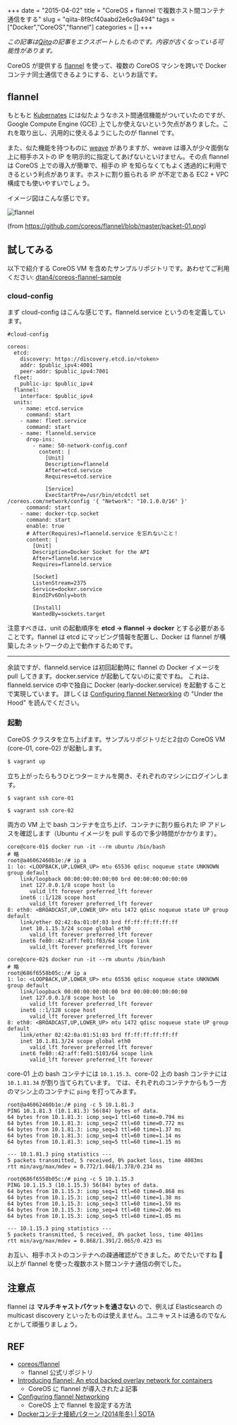 +++ 
date = "2015-04-02"
title = "CoreOS + flannel で複数ホスト間コンテナ通信をする"
slug = "qiita-8f9cf40aabd2e6c9a494" 
tags = ["Docker","CoreOS","flannel"]
categories = []
+++

*この記事は[Qiita](https://qiita.com/dtan4/items/8f9cf40aabd2e6c9a494)の記事をエクスポートしたものです。内容が古くなっている可能性があります。*

CoreOS が提供する [flannel](https://github.com/coreos/flannel) を使って、複数の CoreOS マシンを跨いで Docker コンテナ同士通信できるようにする、というお話です。

## flannel

もともと [Kubernates](https://github.com/googlecloudplatform/kubernetes) には似たようなホスト間通信機能がついていたのですが、Google Compute Engine (GCE) 上でしか使えないという欠点がありました。これを取り出し、汎用的に使えるようにしたのが flannel です。

また、似た機能を持つものに [weave](https://github.com/zettio/weave) がありますが、weave は導入が少々面倒な上に相手ホストの IP を明示的に指定してあげないといけません。その点 flannel は CoreOS 上での導入が簡単で、相手の IP を知らなくてもよく透過的に利用できるという利点があります。ホストに割り振られる IP が不定である EC2 + VPC 構成でも使いやすいでしょう。

イメージ図はこんな感じです。

![flannel](https://raw.githubusercontent.com/coreos/flannel/master/packet-01.png)

(from https://github.com/coreos/flannel/blob/master/packet-01.png)

## 試してみる

以下で紹介する CoreOS VM を含めたサンプルリポジトリです。あわせてご利用ください:
[dtan4/coreos-flannel-sample](https://github.com/dtan4/coreos-flannel-sample)

### cloud-config

まず cloud-config はこんな感じです。flanneld.service というのを定義しています。

```yaml:user-data
#cloud-config

coreos:
  etcd:
    discovery: https://discovery.etcd.io/<token>
    addr: $public_ipv4:4001
    peer-addr: $public_ipv4:7001
  fleet:
    public-ip: $public_ipv4
  flannel:
    interface: $public_ipv4
  units:
    - name: etcd.service
      command: start
    - name: fleet.service
      command: start
    - name: flanneld.service
      drop-ins:
        - name: 50-network-config.conf
          content: |
            [Unit]
            Description=flanneld
            After=etcd.service
            Requires=etcd.service

            [Service]
            ExecStartPre=/usr/bin/etcdctl set /coreos.com/network/config '{ "Network": "10.1.0.0/16" }'
      command: start
    - name: docker-tcp.socket
      command: start
      enable: true
      # After(Requires)=flanneld.service を忘れないこと！
      content: |
        [Unit]
        Description=Docker Socket for the API
        After=flanneld.service
        Requires=flanneld.service

        [Socket]
        ListenStream=2375
        Service=docker.service
        BindIPv6Only=both

        [Install]
        WantedBy=sockets.target
```

注意すべきは、unit の起動順序を __etcd -> flannel -> docker__ とする必要があることです。flannel は etcd にマッピング情報を配置し、Docker は flannel が構築したネットワークの上で動作するためです。

* * *

余談ですが、flanneld.service は初回起動時に flannel の Docker イメージを pull してきます。docker.service が起動してないのに変ですね。
これは、flanneld.service の中で独自に Docker (early-docker.service) を起動することで実現しています。
詳しくは [Configuring flannel Networking](https://coreos.com/docs/cluster-management/setup/flannel-config/) の "Under the Hood" を読んでください。

### 起動

CoreOS クラスタを立ち上げます。サンプルリポジトリだと2台の CoreOS VM (core-01, core-02) が起動します。

```bash
$ vagrant up
```

立ち上がったらもうひとつターミナルを開き、それぞれのマシンにログインします。

```bash:core-01
$ vagrant ssh core-01
```

```bash:core-02
$ vagrant ssh core-02
```

両方の VM 上で bash コンテナを立ち上げ、コンテナに割り振られた IP アドレスを確認します（Ubuntu イメージを pull するので多少時間がかかります）。

```bash:core-01
core@core-01$ docker run -it --rm ubuntu /bin/bash
# 略
root@a46062460b1e:/# ip a
1: lo: <LOOPBACK,UP,LOWER_UP> mtu 65536 qdisc noqueue state UNKNOWN group default
    link/loopback 00:00:00:00:00:00 brd 00:00:00:00:00:00
    inet 127.0.0.1/8 scope host lo
       valid_lft forever preferred_lft forever
    inet6 ::1/128 scope host
       valid_lft forever preferred_lft forever
8: eth0: <BROADCAST,UP,LOWER_UP> mtu 1472 qdisc noqueue state UP group default
    link/ether 02:42:0a:01:0f:03 brd ff:ff:ff:ff:ff:ff
    inet 10.1.15.3/24 scope global eth0
       valid_lft forever preferred_lft forever
    inet6 fe80::42:aff:fe01:f03/64 scope link
       valid_lft forever preferred_lft forever
```

```bash:core-02
core@core-02$ docker run -it --rm ubuntu /bin/bash
# 略
root@686f6558b05c:/# ip a
1: lo: <LOOPBACK,UP,LOWER_UP> mtu 65536 qdisc noqueue state UNKNOWN group default
    link/loopback 00:00:00:00:00:00 brd 00:00:00:00:00:00
    inet 127.0.0.1/8 scope host lo
       valid_lft forever preferred_lft forever
    inet6 ::1/128 scope host
       valid_lft forever preferred_lft forever
8: eth0: <BROADCAST,UP,LOWER_UP> mtu 1472 qdisc noqueue state UP group default
    link/ether 02:42:0a:01:51:03 brd ff:ff:ff:ff:ff:ff
    inet 10.1.81.3/24 scope global eth0
       valid_lft forever preferred_lft forever
    inet6 fe80::42:aff:fe01:5103/64 scope link
       valid_lft forever preferred_lft forever
```

core-01 上の bash コンテナには `10.1.15.3`、core-02 上の bash コンテナには `10.1.81.34` が割り当てられています。
では、それぞれのコンテナからもう一方のマシン上のコンテナに `ping` を打ってみます。

```bash:core-01
root@a46062460b1e:/# ping -c 5 10.1.81.3
PING 10.1.81.3 (10.1.81.3) 56(84) bytes of data.
64 bytes from 10.1.81.3: icmp_seq=1 ttl=60 time=0.794 ms
64 bytes from 10.1.81.3: icmp_seq=2 ttl=60 time=0.772 ms
64 bytes from 10.1.81.3: icmp_seq=3 ttl=60 time=1.37 ms
64 bytes from 10.1.81.3: icmp_seq=4 ttl=60 time=1.14 ms
64 bytes from 10.1.81.3: icmp_seq=5 ttl=60 time=1.15 ms

--- 10.1.81.3 ping statistics ---
5 packets transmitted, 5 received, 0% packet loss, time 4003ms
rtt min/avg/max/mdev = 0.772/1.048/1.378/0.234 ms
```

```bash:core-02
root@686f6558b05c:/# ping -c 5 10.1.15.3
PING 10.1.15.3 (10.1.15.3) 56(84) bytes of data.
64 bytes from 10.1.15.3: icmp_seq=1 ttl=60 time=0.868 ms
64 bytes from 10.1.15.3: icmp_seq=2 ttl=60 time=1.38 ms
64 bytes from 10.1.15.3: icmp_seq=3 ttl=60 time=1.59 ms
64 bytes from 10.1.15.3: icmp_seq=4 ttl=60 time=2.06 ms
64 bytes from 10.1.15.3: icmp_seq=5 ttl=60 time=1.05 ms

--- 10.1.15.3 ping statistics ---
5 packets transmitted, 5 received, 0% packet loss, time 4011ms
rtt min/avg/max/mdev = 0.868/1.391/2.065/0.423 ms
```

お互い、相手ホストのコンテナへの疎通確認ができました。めでたいですね :tada: 
以上が flannel を使った複数ホスト間コンテナ通信の例でした。

## 注意点

flannel は __マルチキャストパケットを通さない__ ので、例えば Elasticsearch の multicast discovery といったものは使えません。ユニキャストは通るのでなんとかして頑張りましょう。

## REF
- [coreos/flannel](https://github.com/coreos/flannel)
    - flannel 公式リポジトリ
- [Introducing flannel: An etcd backed overlay network for containers](https://coreos.com/blog/introducing-rudder/)
    - CoreOS に flannel が導入されたよ記事
- [Configuring flannel Networking](https://coreos.com/docs/cluster-management/setup/flannel-config/)
    - CoreOS 上で flannel を設定する方法
- [Dockerコンテナ接続パターン (2014年冬) | SOTA](http://deeeet.com/writing/2014/12/01/docker-link-pattern/)
